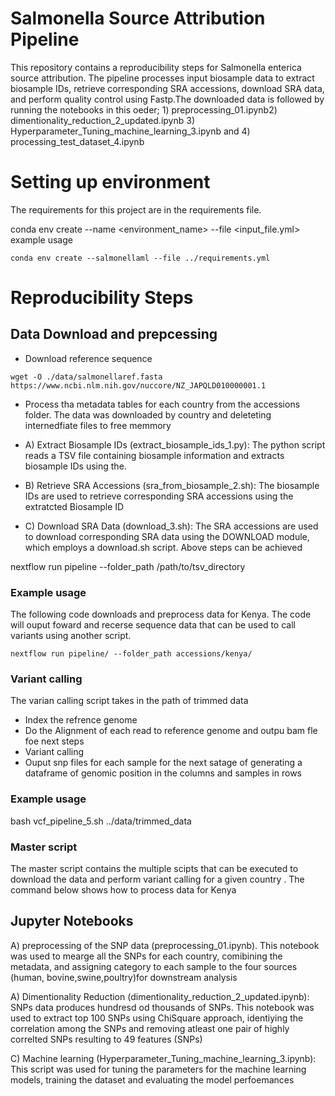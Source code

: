 # Salmonella Source Attribution Pipeline
This repository contains a reproducibility steps for Salmonella enterica source attribution. The pipeline processes input biosample data to extract biosample IDs, retrieve corresponding SRA accessions, download SRA data, and perform quality control using Fastp.The downloaded data is followed by running the notebooks in this oeder; 1) preprocessing_01.ipynb2) dimentionality_reduction_2_updated.ipynb 3) Hyperparameter_Tuning_machine_learning_3.ipynb and 4) processing_test_dataset_4.ipynb

# Setting up environment
The requirements for this project are in the requirements file.

conda env create --name <environment_name> --file <input_file.yml>
example usage
```
conda env create --salmonellaml --file ../requirements.yml
```

# Reproducibility  Steps
## Data Download and prepcessing
- Download reference sequence

```
wget -O ./data/salmonellaref.fasta https://www.ncbi.nlm.nih.gov/nuccore/NZ_JAPQLD010000001.1
```

- Process tha metadata tables for each country from the accessions folder. The data was downloaded by country and deleteting internedfiate files to free memmory
 
- A) Extract Biosample IDs (extract_biosample_ids_1.py): The  python script reads a TSV file containing biosample information and extracts biosample IDs using the.

- B) Retrieve SRA Accessions (sra_from_biosample_2.sh): The biosample IDs are used to retrieve corresponding SRA accessions using the extratcted Biosample ID 

- C) Download SRA Data (download_3.sh): The SRA accessions are used to download corresponding SRA data using the DOWNLOAD module, which employs a download.sh script.
Above steps can be achieved 

nextflow run pipeline --folder_path /path/to/tsv_directory

### Example usage
The following code downloads and preprocess data for Kenya. The code will ouput foward and recerse sequence data that can be used to call  variants using  another script. 

```
nextflow run pipeline/ --folder_path accessions/kenya/
```

### Variant calling 
The varian calling script takes in the path of trimmed data
  - Index the refrence genome
  - Do the Alignment of each read to reference genome and outpu bam fle foe next steps
  - Variant calling 
  - Ouput snp files for each sample for the next satage of generating a dataframe of genomic position in the columns and samples in rows
### Example usage
bash vcf_pipeline_5.sh ../data/trimmed_data

### Master script
The master script contains the multiple scipts that can be executed to download the data and perform variant calling for a given country . The command below shows how to process data for Kenya
## Jupyter Notebooks
A) preprocessing of the SNP data (preprocessing_01.ipynb). This notebook was used to mearge all the SNPs for each country, comibining the metadata, and assigning category to each sample to the four sources (human, bovine,swine,poultry)for downstream analysis

A) Dimentionality Reduction (dimentionality_reduction_2_updated.ipynb): SNPs data produces hundresd od thousands of SNPs. This notebook was used to extract top 100 SNPs using ChiSquare approach, identiying the correlation among the SNPs and removing atleast one pair of highly correlted SNPs resulting to  49 features (SNPs) 

C) Machine learning (Hyperparameter_Tuning_machine_learning_3.ipynb): This script was used for tuning the parameters for the machine learning models, training the dataset and evaluating the model perfoemances

